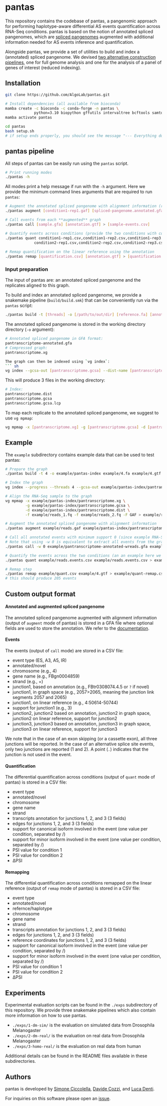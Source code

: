 # pantas

This repository contains the codebase of pantas, a pangenomic approach for performing haplotype-aware differential AS events quantification across RNA-Seq conditions. pantas is based on the notion of annotated spliced pangenomes, which are [spliced pangenomes](https://doi.org/10.1038/s41592-022-01731-9) augmented with additional information needed for AS events inference and quantification.

Alongside pantas, we provide a set of utilities to build and index a (annotated) spliced pangenome. We devised [two alternative construction pipelines](https://github.com/AlgoLab/pantas/tree/main#input-preparation), one for full genome analysis and one for the analysis of a panel of genes of interest (reduced indexing).


## Installation
``` sh
git clone https://github.com/AlgoLab/pantas.git

# Install dependencies (all available from bioconda)
mamba create -c bioconda -c conda-forge -n pantas \
             python=3.10 biopython gffutils intervaltree bcftools samtools gffread vg=1.56 snakemake-minimal
mamba activate pantas

cd pantas
bash setup.sh
# if setup ends properly, you should see the message "--- Everything done! ---"
```

## pantas pipeline
All steps of pantas can be easily run using the `pantas` script.

``` sh
# Print running modes
./pantas -h
```

All modes print a help message if run with the `-h` argument. Here we provide the minimum command lines arguments that are required to run `pantas`:
``` sh
# Augment the annotated spliced pangenome with alignment information (run this for each replicate)
./pantas augment [condition1-rep1.gaf] [spliced-pangenome.annotated.gfa] > [condition1-rep1.gfa]

# Call events from each **augmented** graph
./pantas call [sample.gfa] [annotation.gtf] > [sample-events.csv]

# Quantify events across conditions (provide the two conditions with comma-separated path to the events csv)
./pantas quant condition1-rep1.csv,condition1-rep2.csv,condition1-rep3.csv \
             condition2-rep1.csv,condition2-rep2.csv,condition2-rep3.csv > [quantification.csv]
             
# Remap quantification on the linear reference using the annotation
./pantas remap [quantification.csv] [annotation.gtf] > [quantification.remap.csv]
```

### Input preparation
The input of pantas are: an annotated spliced pangenome and the replicates aligned to this graph.

To build and index an annotated spliced pangenome, we provide a snakemake pipeline (`build/build.smk`) that can be conveniently run via the `pantas` script: 

``` sh
./pantas build -t [threads] -o [/path/to/out/dir] [reference.fa] [annotation.gtf] [variants.vcf.gz]
```

The annotated spliced pangenome is stored in the working directory directory (`-o` argument):
``` sh
# Annotated spliced pangenome in GFA format:
pantranscriptome-annotated.gfa
# Compressed graph:
pantranscriptome.xg

The graph can then be indexed using `vg index`:
``` sh
vg index --gcsa-out [pantranscriptome.gcsa] --dist-name [pantranscriptome.dist] [pantranscriptome.xg]
```

This will produce 3 files in the working directory:
``` sh
# Index:
pantranscriptome.dist
pantranscriptome.gcsa
pantranscriptome.gcsa.lcp
```

To map each replicate to the annotated spliced pangenome, we suggest to use `vg mpmap`:
``` sh
vg mpmap -x [pantranscriptome.xg] -g [pantranscriptome.gcsa] -d [pantranscriptome.dist] -f [sample_1.fq] -f [sample_2.fq] -F GAF > [sample.gaf]
```

## Example
The `example` subdirectory contains example data that can be used to test pantas:
``` sh
# Prepare the graph
./pantas build -t 4 -o example/pantas-index example/4.fa example/4.gtf example/4.vcf.gz

# Index the graph
vg index --progress --threads 4 --gcsa-out example/pantas-index/pantranscriptome.gcsa --dist-name example/pantas-index/pantranscriptome.dist example/pantas-index/pantranscriptome.xg

# Align the RNA-Seq sample to the graph
vg mpmap -x example/pantas-index/pantranscriptome.xg \
         -g example/pantas-index/pantranscriptome.gcsa \
         -d example/pantas-index/pantranscriptome.dist \
         -f example/reads_1.fq -f example/reads_2.fq -F GAF > example/reads.gaf

# Augment the annotated spliced pangenome with alignment information
./pantas augment example/reads.gaf example/pantas-index/pantranscriptome-annotated.gfa > example/pantranscriptome-annotated-wreads.gfa

# Call all annotated events with minimum support 0 (since example RNA-Seq sample is very small)
# Note that using -w 0 is equivalent to extract all events from the graph
./pantas call -w 0 example/pantranscriptome-annotated-wreads.gfa example/4.gtf > example/reads.events.csv

# Quantify the events across the two conditions (an an example here we are using the same file twice)
./pantas quant example/reads.events.csv example/reads.events.csv > example/quant.csv

# Remap step
./pantas remap example/quant.csv example/4.gtf > example/quant-remap.csv
# this should produce 205 events
```

## Custom output format
#### Annotated and augmented spliced pangenome
The annotated spliced pangenome augmented with alignment information (output of `augment` mode of pantas) is stored in a GFA file where optional fields are used to store the annotation. We refer to the [documentation](docs/README.md).

#### Events
The events (output of `call` mode) are stored in a CSV file:
* event type (ES, A3, A5, IR)
* annotated/novel
* chromosome (e.g., 4)
* gene name (e.g., FBgn0004859)
* strand (e.g., +)
* junction1, based on annotation (e.g., FBtr0308074.4.5 or `?` if novel)
* junction1, in graph space (e.g., 2057>2065, meaning the junction link segments 2057 and 2065)
* junction1, on linear reference (e.g., 4:50614-50744)
* support for junction1 (e.g., 3)
* junction2, junction2 based on annotation, junction2 in graph space, junction2 on linear reference, support for junction2
* junction3, junction3 based on annotation, junction3 in graph space, junction3 on linear reference, support for junction3

We note that in the case of an exon skipping (or a cassette exon), all three junctions will be reported. In the case of an alternative splice site events, only two junctions are reported (1 and 2). A point (`.`) indicates that the junction is not used in the event.

#### Quantification
The differential quantification across conditions (output of `quant` mode of pantas) is stored in a CSV file:
* event type
* annotated/novel
* chromosome
* gene name
* strand
* transcripts annotation for junctions 1, 2, and 3 (3 fields)
* edges for junctions 1, 2, and 3 (3 fields)
* support for canonical isoform involved in the event (one value per condition, separated by /)
* support for minor isoform involved in the event (one value per condition, separated by /)
* PSI value for condition 1
* PSI value for condition 2
* ΔPSI

#### Remapping
The differential quantification across conditions remapped on the linear reference (output of `remap` mode of pantas) is stored in a CSV file:
* event type
* annotated/novel
* refernce/haplotype
* chromosome
* gene name
* strand
* transcripts annotation for junctions 1, 2, and 3 (3 fields)
* edges for junctions 1, 2, and 3 (3 fields)
* reference coordinates for junctions 1, 2, and 3 (3 fields)
* support for canonical isoform involved in the event (one value per condition, separated by /)
* support for minor isoform involved in the event (one value per condition, separated by /)
* PSI value for condition 1
* PSI value for condition 2
* ΔPSI


## Experiments
Experimental evaluation scripts can be found in the `./exps` subdirectory of this repository. We provide three snakemake pipelines which also contain more information on how to use pantas.
* `./exps/1-dm-sim/` is the evaluation on simulated data from Drosophila Melanogaster 
* `./exps/2-dm-real/` is the evaluation on real data from Drosophila Melanogaster
* `./exps/3-homo-real/` is the evaluation on real data from human

Additional details can be found in the README files available in these subdirectories.

## Authors
pantas is developed by [Simone Ciccolella](https://github.com/sciccolella), [Davide Cozzi](https://github.com/dlcgold), and [Luca Denti](https://github.com/ldenti).

For inquiries on this software please open an [issue](https://github.com/algolab/pantas/issues).
